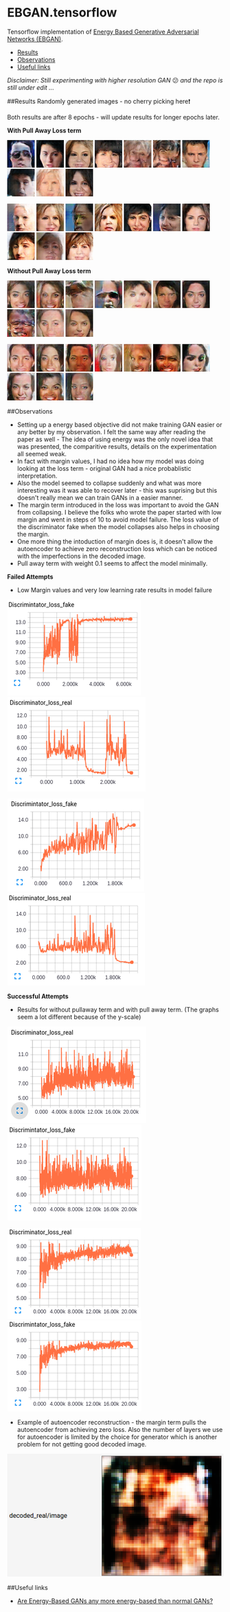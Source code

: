 # EBGAN.tensorflow
Tensorflow implementation of [Energy Based Generative Adversarial Networks (EBGAN)](http://arxiv.org/pdf/1609.03126v2.pdf).

- [Results](#results)
- [Observations](#observations)
- [Useful links](#useful-links)

*Disclaimer: Still experimenting with higher resolution GAN* :confused: *and the repo is still under edit ...*

##Results
Randomly generated images - no cherry picking here:exclamation: 

Both results are after 8 epochs - will update results for longer epochs later.

**With Pull Away Loss term**

![](logs/images/EBGAN_with_pt/gen0pred_image.png)
![](logs/images/EBGAN_with_pt/gen1pred_image.png)
![](logs/images/EBGAN_with_pt/gen2pred_image.png)
![](logs/images/EBGAN_with_pt/gen3pred_image.png)
![](logs/images/EBGAN_with_pt/gen4pred_image.png)
![](logs/images/EBGAN_with_pt/gen5pred_image.png)
![](logs/images/EBGAN_with_pt/gen6pred_image.png)
![](logs/images/EBGAN_with_pt/gen7pred_image.png)
![](logs/images/EBGAN_with_pt/gen9pred_image.png)
![](logs/images/EBGAN_with_pt/gen8pred_image.png)

![](logs/images/EBGAN_with_pt/gen10pred_image.png)
![](logs/images/EBGAN_with_pt/gen11pred_image.png)
![](logs/images/EBGAN_with_pt/gen12pred_image.png)
![](logs/images/EBGAN_with_pt/gen13pred_image.png)
![](logs/images/EBGAN_with_pt/gen14pred_image.png)
![](logs/images/EBGAN_with_pt/gen15pred_image.png)
![](logs/images/EBGAN_with_pt/gen16pred_image.png)
![](logs/images/EBGAN_with_pt/gen17pred_image.png)
![](logs/images/EBGAN_with_pt/gen18pred_image.png)
![](logs/images/EBGAN_with_pt/gen19pred_image.png)

**Without Pull Away Loss term**

![](logs/images/EBGAN_without_pt/gen0pred_image.png)
![](logs/images/EBGAN_without_pt/gen1pred_image.png)
![](logs/images/EBGAN_without_pt/gen2pred_image.png)
![](logs/images/EBGAN_without_pt/gen3pred_image.png)
![](logs/images/EBGAN_without_pt/gen4pred_image.png)
![](logs/images/EBGAN_without_pt/gen5pred_image.png)
![](logs/images/EBGAN_without_pt/gen6pred_image.png)
![](logs/images/EBGAN_without_pt/gen7pred_image.png)
![](logs/images/EBGAN_without_pt/gen9pred_image.png)
![](logs/images/EBGAN_without_pt/gen8pred_image.png)

![](logs/images/EBGAN_without_pt/gen10pred_image.png)
![](logs/images/EBGAN_without_pt/gen11pred_image.png)
![](logs/images/EBGAN_without_pt/gen12pred_image.png)
![](logs/images/EBGAN_without_pt/gen13pred_image.png)
![](logs/images/EBGAN_without_pt/gen14pred_image.png)
![](logs/images/EBGAN_without_pt/gen15pred_image.png)
![](logs/images/EBGAN_without_pt/gen16pred_image.png)
![](logs/images/EBGAN_without_pt/gen17pred_image.png)
![](logs/images/EBGAN_without_pt/gen18pred_image.png)
![](logs/images/EBGAN_without_pt/gen19pred_image.png)

##Observations
- Setting up a energy based objective did not make training GAN easier or any better by my observation. I felt the same way after reading the paper as well - The idea of using energy was the only novel idea that was presented, the comparitive results, details on the experimentation all seemed weak.
- In fact with margin values, I had no idea how my model was doing looking at the loss term - original GAN had a nice probablistic interpretation.
- Also the model seemed to collapse suddenly and what was more interesting was it was able to recover later - this was suprising but this doesn't really mean we can train GANs in a easier manner.
- The margin term introduced in the loss was important to avoid the GAN from collapsing. I believe the folks who wrote the paper started with low margin and went in steps of 10 to avoid model failure. The loss value of the discriminator fake when the model collapses also helps in choosing the margin.
- One more thing the intoduction of margin does is, it doesn't allow the autoencoder to achieve zero reconstruction loss which can be noticed with the imperfections in the decoded image.
- Pull away term with weight 0.1 seems to affect the model minimally. 

**Failed Attempts**

- Low Margin values and very low learning rate results in model failure

![](logs/images/failed_fake1.png)    ![](logs/images/failed_real1.png)

![](logs/images/failed_real2.png)    ![](logs/images/failed_fake2.png)

**Successful Attempts**

- Results for without pullaway term and with pull away term. (The graphs seem a lot different because of the y-scale)

![](logs/images/margin20_fake.png)    ![](logs/images/margin20_real.png)

![](logs/images/pullaway_fake.png)    ![](logs/images/pullaway_real.png)

 - Example of autoencoder reconstruction - the margin term pulls the autoencoder from achieving zero loss. Also the number of layers we use for autoencoder is limited by the choice for generator which is another problem for not getting good decoded image.
 
![](logs/images/decoded.png)


##Useful links
 - [Are Energy-Based GANs any more energy-based than normal GANs?](http://www.inference.vc/are-energy-based-gans-actually-energy-based/)
 
